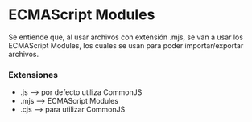 # ECMAScript Modules

Se entiende que, al usar archivos con extensión .mjs, se van a usar los ECMAScript Modules, los cuales se usan para poder importar/exportar archivos.

### Extensiones
- .js --> por defecto utiliza CommonJS
- .mjs --> ECMAScript Modules
- .cjs --> para utilizar CommonJS